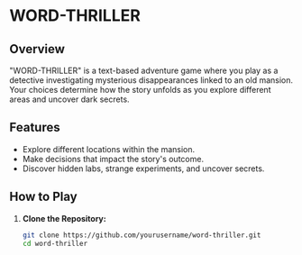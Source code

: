 # WORD-THRILLER

## Overview

"WORD-THRILLER" is a text-based adventure game where you play as a detective investigating mysterious disappearances linked to an old mansion. Your choices determine how the story unfolds as you explore different areas and uncover dark secrets.

## Features

- Explore different locations within the mansion.
- Make decisions that impact the story's outcome.
- Discover hidden labs, strange experiments, and uncover secrets.

## How to Play

1. **Clone the Repository:**

   ```bash
   git clone https://github.com/yourusername/word-thriller.git
   cd word-thriller
